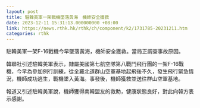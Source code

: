 ```yaml
---
layout: post
title: 駐韓美軍一架戰機墜落黃海　機師安全獲救
date: 2023-12-11 15:31:13.000000000 +08:00
link: https://news.rthk.hk/rthk/ch/component/k2/1731785-20231211.htm
categories: rthk
---
```


駐韓美軍一架F-16戰機今早墜落黃海，機師安全獲救。當局正調查事故原因。

韓聯社引述駐韓美軍表示，隸屬美國第七航空隊第八戰鬥飛行團的一架F-16戰機，今早為參加例行訓練，從全羅北道群山空軍基地起飛後不久，發生飛行緊急情況，機師成功逃生，戰機墜入黃海。事發後，機師獲救並送往群山空軍基地。

報道又引述駐韓美軍說，機師獲得南韓盟友的救助，健康狀態良好，對此向韓方表示感謝。
